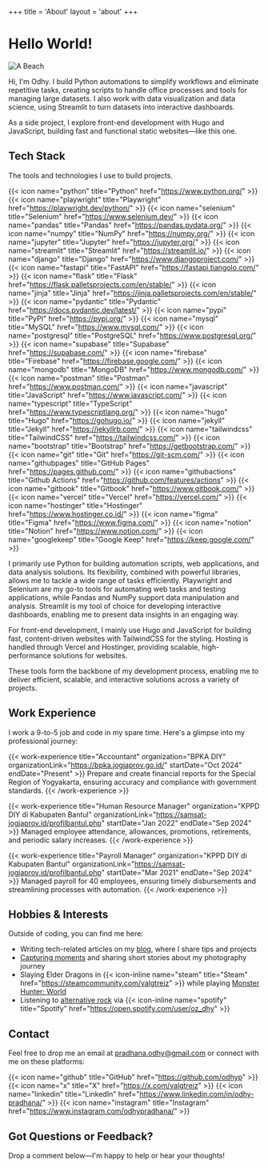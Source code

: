 +++
title = 'About'
layout = 'about'
+++

# Hello World!

![A Beach](/img/about/sample.jpg)

Hi, I'm Odhy. I build Python automations to simplify workflows and eliminate repetitive tasks, creating scripts to handle office processes and tools for managing large datasets. I also work with data visualization and data science, using Streamlit to turn datasets into interactive dashboards.

As a side project, I explore front-end development with Hugo and JavaScript, building fast and functional static websites—like this one.

## Tech Stack

The tools and technologies I use to build projects.

{{< icon name="python" title="Python" href="https://www.python.org/" >}}
{{< icon name="playwright" title="Playwright" href="https://playwright.dev/python/" >}}
{{< icon name="selenium" title="Selenium" href="https://www.selenium.dev/" >}}
{{< icon name="pandas" title="Pandas" href="https://pandas.pydata.org/" >}}
{{< icon name="numpy" title="NumPy" href="https://numpy.org/" >}}
{{< icon name="jupyter" title="Jupyter" href="https://jupyter.org/" >}}
{{< icon name="streamlit" title="Streamlit" href="https://streamlit.io/" >}}
{{< icon name="django" title="Django" href="https://www.djangoproject.com/" >}}
{{< icon name="fastapi" title="FastAPI" href="https://fastapi.tiangolo.com/" >}}
{{< icon name="flask" title="Flask" href="https://flask.palletsprojects.com/en/stable/" >}}
{{< icon name="jinja" title="Jinja" href="https://jinja.palletsprojects.com/en/stable/" >}}
{{< icon name="pydantic" title="Pydantic" href="https://docs.pydantic.dev/latest/" >}}
{{< icon name="pypi" title="PyPI" href="https://pypi.org/" >}}
{{< icon name="mysql" title="MySQL" href="https://www.mysql.com/" >}}
{{< icon name="postgresql" title="PostgreSQL" href="https://www.postgresql.org/" >}}
{{< icon name="supabase" title="Supabase" href="https://supabase.com/" >}}
{{< icon name="firebase" title="Firebase" href="https://firebase.google.com/" >}}
{{< icon name="mongodb" title="MongoDB" href="https://www.mongodb.com/" >}}
{{< icon name="postman" title="Postman" href="https://www.postman.com/" >}}
{{< icon name="javascript" title="JavaScript" href="https://www.javascript.com/" >}}
{{< icon name="typescript" title="TypeScript" href="https://www.typescriptlang.org/" >}}
{{< icon name="hugo" title="Hugo" href="https://gohugo.io/" >}}
{{< icon name="jekyll" title="Jekyll" href="https://jekyllrb.com/" >}}
{{< icon name="tailwindcss" title="TailwindCSS" href="https://tailwindcss.com/" >}}
{{< icon name="bootstrap" title="Bootstrap" href="https://getbootstrap.com/" >}}
{{< icon name="git" title="Git" href="https://git-scm.com/" >}}
{{< icon name="githubpages" title="GitHub Pages" href="https://pages.github.com/" >}}
{{< icon name="githubactions" title="Github Actions" href="https://github.com/features/actions" >}}
{{< icon name="gitbook" title="Gitbook" href="https://www.gitbook.com/" >}}
{{< icon name="vercel" title="Vercel" href="https://vercel.com/" >}}
{{< icon name="hostinger" title="Hostinger" href="https://www.hostinger.co.id/" >}}
{{< icon name="figma" title="Figma" href="https://www.figma.com/" >}}
{{< icon name="notion" title="Notion" href="https://www.notion.com/" >}}
{{< icon name="googlekeep" title="Google Keep" href="https://keep.google.com/" >}}

I primarily use Python for building automation scripts, web applications, and data analysis solutions. Its flexibility, combined with powerful libraries, allows me to tackle a wide range of tasks efficiently. Playwright and Selenium are my go-to tools for automating web tasks and testing applications, while Pandas and NumPy support data manipulation and analysis. Streamlit is my tool of choice for developing interactive dashboards, enabling me to present data insights in an engaging way.

For front-end development, I mainly use Hugo and JavaScript for building fast, content-driven websites with TailwindCSS for the styling. Hosting is handled through Vercel and Hostinger, providing scalable, high-performance solutions for websites.

These tools form the backbone of my development process, enabling me to deliver efficient, scalable, and interactive solutions across a variety of projects.

## Work Experience

I work a 9-to-5 job and code in my spare time. Here's a glimpse into my professional journey:

{{< work-experience title="Accountant" organization="BPKA DIY" organizationLink="https://bpka.jogjaprov.go.id/" startDate="Oct 2024" endDate="Present" >}}
Prepare and create financial reports for the Special Region of Yogyakarta, ensuring accuracy and compliance with government standards.
{{< /work-experience >}}

{{< work-experience title="Human Resource Manager" organization="KPPD DIY di Kabupaten Bantul" organizationLink="https://samsat-jogjaprov.id/profilbantul.php" startDate="Jan 2022" endDate="Sep 2024" >}}
Managed employee attendance, allowances, promotions, retirements, and periodic salary increases.
{{< /work-experience >}}

{{< work-experience title="Payroll Manager" organization="KPPD DIY di Kabupaten Bantul" organizationLink="https://samsat-jogjaprov.id/profilbantul.php" startDate="Mar 2021" endDate="Sep 2024" >}}
Managed payroll for 40 employees, ensuring timely disbursements and streamlining processes with automation.
{{< /work-experience >}}

## Hobbies & Interests

Outside of coding, you can find me here:

- Writing tech-related articles on my [blog](/blog), where I share tips and projects
- [Capturing moments](/photo) and sharing short stories about my photography journey
- Slaying Elder Dragons in {{< icon-inline name="steam" title="Steam" href="https://steamcommunity.com/valgtreiz" >}} while playing [Monster Hunter: World](https://www.monsterhunter.com/world/)
- Listening to [alternative rock](https://open.spotify.com/playlist/37i9dQZF1DX9GRpeH4CL0S) via {{< icon-inline name="spotify" title="Spotify" href="https://open.spotify.com/user/oz_dhy" >}}

## Contact

Feel free to drop me an email at [pradhana.odhy@gmail.com](mailto:pradhana.odhy@gmail.com) or connect with me on these platforms:

{{< icon name="github" title="GitHub" href="https://github.com/odhyp" >}}
{{< icon name="x" title="X" href="https://x.com/valgtreiz" >}}
{{< icon name="linkedin" title="LinkedIn" href="https://www.linkedin.com/in/odhy-pradhana/" >}}
{{< icon name="instagram" title="Instagram" href="https://www.instagram.com/odhypradhana/" >}}

## Got Questions or Feedback?

Drop a comment below—I'm happy to help or hear your thoughts!
